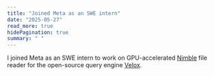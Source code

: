 ```yaml
---
title: "Joined Meta as an SWE intern"
date: "2025-05-27"
read_more: true
hidePagination: true
summary: " "
---
```


I joined Meta as an SWE intern to work on GPU-accelerated [Nimble](https://github.com/facebookincubator/nimble) file reader for the open-source query engine [Velox](https://velox-lib.io/).
